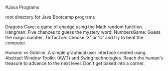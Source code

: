 #Java Programs

root directory for Java Bootcamp programs

Dragons Cave: a game of change using the Math.random function. 
Hangman: Five chances to guess the mystery word.
NumbersGame: Guess the magic number.
TicTacToe: Choose 'X' or 'O' and try to beat the computer.

Humans vs Goblins: A simple graphical user interface created using Abstract Window Toolkit (AWT) and Swing technologies. Reach the human's treasure to advance to the next level. Don't get baked into a corner.